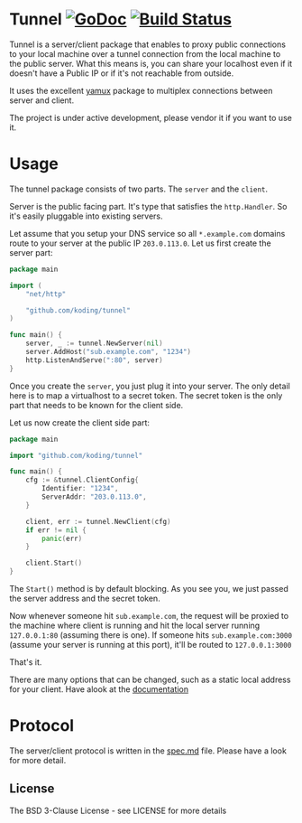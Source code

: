 # Tunnel [![GoDoc](http://img.shields.io/badge/go-documentation-blue.svg?style=flat-square)](http://godoc.org/github.com/koding/tunnel) [![Build Status](http://img.shields.io/travis/koding/tunnel.svg?style=flat-square)](https://travis-ci.org/koding/tunnel)

Tunnel is a server/client package that enables to proxy public connections to
your local machine over a tunnel connection from the local machine to the
public server. What this means is, you can share your localhost even if it
doesn't have a Public IP or if it's not reachable from outside. 

It uses the excellent [yamux](https://github.com/hashicorp/yamux) package to
multiplex connections between server and client.

The project is under active development, please vendor it if you want to use it.

# Usage

The tunnel package consists of two parts. The `server` and the `client`. 

Server is the public facing part. It's type that satisfies the `http.Handler`.
So it's easily pluggable into existing servers. 


Let assume that you setup your DNS service so all `*.example.com` domains route
to your server at the public IP `203.0.113.0`. Let us first create the server
part:

```go
package main

import (
	"net/http"

	"github.com/koding/tunnel"
)

func main() {
	server, _ := tunnel.NewServer(nil)
	server.AddHost("sub.example.com", "1234")
	http.ListenAndServe(":80", server)
}
```

Once you create the `server`, you just plug it into your server. The only
detail here is to map a virtualhost to a secret token. The secret token is the
only part that needs to be known for the client side.

Let us now create the client side part:

```go
package main

import "github.com/koding/tunnel"

func main() {
	cfg := &tunnel.ClientConfig{
		Identifier: "1234",
		ServerAddr: "203.0.113.0",
	}

	client, err := tunnel.NewClient(cfg)
	if err != nil {
		panic(err)
	}

	client.Start()
}
```

The `Start()` method is by default blocking. As you see you, we just passed the
server address and the secret token. 

Now whenever someone hit `sub.example.com`, the request will be proxied to the
machine where client is running and hit the local server running `127.0.0.1:80`
(assuming there is one). If someone hits `sub.example.com:3000` (assume your
server is running at this port), it'll be routed to `127.0.0.1:3000`

That's it. 

There are many options that can be changed, such as a static local address for
your client. Have alook at the
[documentation](http://godoc.org/github.com/koding/tunnel)


# Protocol

The server/client protocol is written in the [spec.md](spec.md) file. Please
have a look for more detail.


## License

The BSD 3-Clause License - see LICENSE for more details
